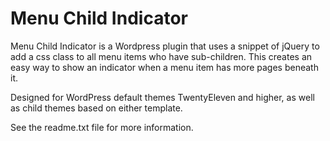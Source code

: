 # Menu Child Indicator #
Menu Child Indicator is a Wordpress plugin that uses a snippet of jQuery to add a css class to all menu items who have sub-children. This creates an easy way to show an indicator when a menu item has more pages beneath it.

Designed for WordPress default themes TwentyEleven and higher, as well as child themes based on either template.

See the readme.txt file for more information.